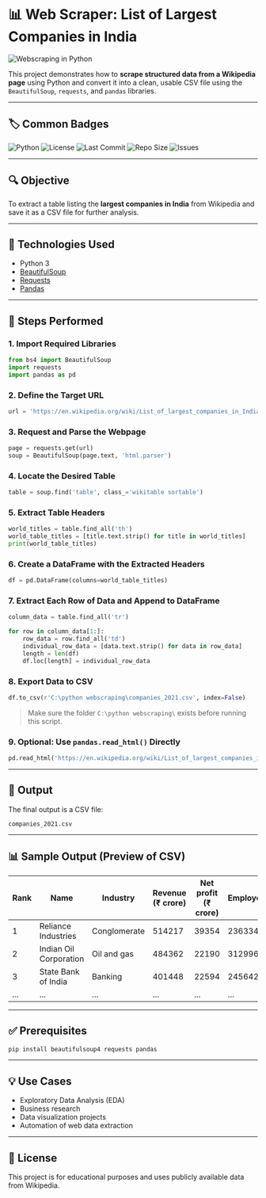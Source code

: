 
# 📊 Web Scraper: List of Largest Companies in India

![Webscraping in Python]()

This project demonstrates how to **scrape structured data from a Wikipedia page** using Python and convert it into a clean, usable CSV file using the `BeautifulSoup`, `requests`, and `pandas` libraries.

---

## 🏷️ Common Badges

![Python](https://img.shields.io/badge/python-3.10+-blue)
![License](https://img.shields.io/badge/license-MIT-blue)
![Last Commit](https://img.shields.io/github/last-commit/Saiqua29/Web-Scraping-with-python)
![Repo Size](https://img.shields.io/github/repo-size/Saiqua29/Web-Scraping-with-python)
![Issues](https://img.shields.io/github/issues/Saiqua29/Web-Scraping-with-python)


---

## 🔍 Objective

To extract a table listing the **largest companies in India** from Wikipedia and save it as a CSV file for further analysis.

---

## 🧰 Technologies Used

- Python 3
- [BeautifulSoup](https://www.crummy.com/software/BeautifulSoup/bs4/doc/)
- [Requests](https://docs.python-requests.org/en/latest/)
- [Pandas](https://pandas.pydata.org/)

---

## 📌 Steps Performed

### 1. Import Required Libraries

```python
from bs4 import BeautifulSoup
import requests
import pandas as pd
```

### 2. Define the Target URL

```python
url = 'https://en.wikipedia.org/wiki/List_of_largest_companies_in_India'
```

### 3. Request and Parse the Webpage

```python
page = requests.get(url)
soup = BeautifulSoup(page.text, 'html.parser')
```

### 4. Locate the Desired Table

```python
table = soup.find('table', class_='wikitable sortable')
```

### 5. Extract Table Headers

```python
world_titles = table.find_all('th')
world_table_titles = [title.text.strip() for title in world_titles]
print(world_table_titles)
```

### 6. Create a DataFrame with the Extracted Headers

```python
df = pd.DataFrame(columns=world_table_titles)
```

### 7. Extract Each Row of Data and Append to DataFrame

```python
column_data = table.find_all('tr')

for row in column_data[1:]:
    row_data = row.find_all('td')
    individual_row_data = [data.text.strip() for data in row_data]
    length = len(df)
    df.loc[length] = individual_row_data
```

### 8. Export Data to CSV

```python
df.to_csv(r'C:\python webscraping\companies_2021.csv', index=False)
```

> Make sure the folder `C:\python webscraping\` exists before running this script.

### 9. Optional: Use `pandas.read_html()` Directly

```python
pd.read_html('https://en.wikipedia.org/wiki/List_of_largest_companies_in_India')[0]
```

---

## 📁 Output

The final output is a CSV file:

```
companies_2021.csv
```

---

## 📊 Sample Output (Preview of CSV)

| Rank | Name                      | Industry     | Revenue (₹ crore) | Net profit (₹ crore) | Employees | Headquarter |
|------|---------------------------|--------------|--------------------|-----------------------|-----------|--------------|
| 1    | Reliance Industries       | Conglomerate | 514217             | 39354                 | 236334    | Mumbai       |
| 2    | Indian Oil Corporation    | Oil and gas  | 484362             | 22190                 | 312996    | New Delhi    |
| 3    | State Bank of India       | Banking      | 401448             | 22594                 | 245642    | Mumbai       |
| ...  | ...                       | ...          | ...                | ...                   | ...       | ...          |

---

## ✅ Prerequisites

```bash
pip install beautifulsoup4 requests pandas
```

---

## 💡 Use Cases

- Exploratory Data Analysis (EDA)
- Business research
- Data visualization projects
- Automation of web data extraction

---

## 📜 License

This project is for educational purposes and uses publicly available data from Wikipedia.
